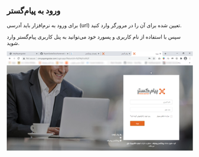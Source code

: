 ## ورود به پیام‌گستر

برای ورود به نرم‌افزار باید آدرسی (url) تعیین شده برای آن  را در مرورگر وارد کنید.

سپس با استفاده از نام کاربری و پسورد خود می‌توانید به پنل کاربری پیام‌گستر وارد شوید. 


![](vorod.png)
